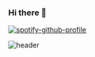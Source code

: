 ### Hi there 👋

<!--
**mayukh-chr/mayukh-chr** is a ✨ _special_ ✨ repository because its `README.md` (this file) appears on your GitHub profile.

Here are some ideas to get you started:

- 🔭 I’m currently working on ...
- 🌱 I’m currently learning ...
- 👯 I’m looking to collaborate on ...
- 🤔 I’m looking for help with ...
- 💬 Ask me about ...
- 📫 How to reach me: ...
- 😄 Pronouns: ...
- ⚡ Fun fact: ...
-->
[![spotify-github-profile](https://spotify-github-profile.kittinanx.com/api/view?uid=zuumtdcue8fsfcq8owwju8i8x&cover_image=false&theme=compact&show_offline=false&background_color=121212&interchange=true)](https://spotify-github-profile.kittinanx.com/api/view?uid=zuumtdcue8fsfcq8owwju8i8x&redirect=true)

![header](https://media.tenor.com/Cnzwo7bnt8AAAAAC/monkey-zen.gif)
